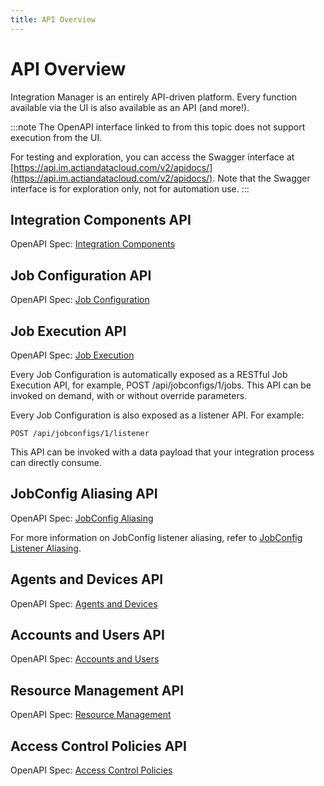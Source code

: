 ```yaml
---
title: API Overview
---
```


# API Overview

Integration Manager is an entirely API-driven platform. Every function available via the UI is also available as an API (and more!).

:::note
The OpenAPI interface linked to from this topic does not support execution from the UI. 

For testing and exploration, you can access the Swagger interface at [https://api.im.actiandatacloud.com/v2/apidocs/](https://api.im.actiandatacloud.com/v2/apidocs/). Note that the Swagger interface is for exploration only, not for automation use.
:::

## Integration Components API

OpenAPI Spec: [Integration Components](../../../integration-components)

## Job Configuration API

OpenAPI Spec: [Job Configuration](../../../job-configuration)

## Job Execution API

OpenAPI Spec: [Job Execution](../../../job-execution)

Every Job Configuration is automatically exposed as a RESTful Job Execution API, for example, POST /api/jobconfigs/1/jobs. This API can be invoked on demand, with or without override parameters. 

Every Job Configuration is also exposed as a listener API. For example:

`POST /api/jobconfigs/1/listener`

This API can be invoked with a data payload that your integration process can directly consume.

## JobConfig Aliasing API

OpenAPI Spec: [JobConfig Aliasing](../../../jobconfig-aliasing)

For more information on JobConfig listener aliasing, refer to [JobConfig Listener Aliasing](../admin/access-control/jobconfig-aliasing).

## Agents and Devices API

OpenAPI Spec: [Agents and Devices](../../../agent-management)

## Accounts and Users API

OpenAPI Spec:  [Accounts and Users](../../../account-administration)

## Resource Management API

OpenAPI Spec: [Resource Management](../../../resource-management)

## Access Control Policies API

OpenAPI Spec: [Access Control Policies](../../../access-control-policies)

